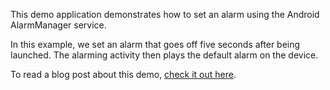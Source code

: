 This demo application demonstrates how to set an alarm using the Android AlarmManager service.

In this example, we set an alarm that goes off five seconds after being launched.  The alarming activity then plays the default alarm on the device.

To read a blog post about this demo, [check it out here](http://nerdwin15.com/2013/04/android-creating-an-alarm-with-alarmmanager/).
